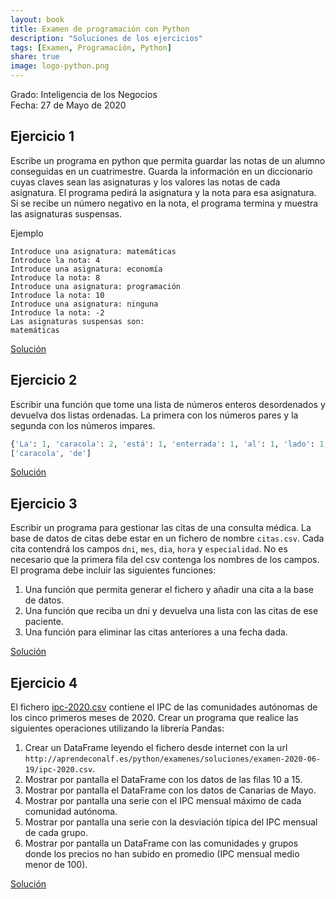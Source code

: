 ```yaml
---
layout: book
title: Examen de programación con Python
description: "Soluciones de los ejercicios"
tags: [Examen, Programación, Python]
share: true
image: logo-python.png
---
```


Grado: Inteligencia de los Negocios  
Fecha: 27 de Mayo de 2020

## Ejercicio 1

Escribe un programa en python que permita guardar las notas de un alumno conseguidas en un cuatrimestre. Guarda la información en un diccionario cuyas claves sean las asignaturas y los valores las notas de cada asignatura. El programa pedirá la asignatura y la nota para esa asignatura. Si se recibe un número negativo en la nota, el programa termina y muestra las asignaturas suspensas.

Ejemplo

```ssh
Introduce una asignatura: matemáticas
Introduce la nota: 4
Introduce una asignatura: economía
Introduce la nota: 8
Introduce una asignatura: programación
Introduce la nota: 10
Introduce una asignatura: ninguna
Introduce la nota: -2
Las asignaturas suspensas son:
matemáticas
```

<a href="https://colab.research.google.com/github/asalber/asalber.github.io/blob/master/python/examenes/soluciones/examen-2020-06-19/ejercicio1.ipynb" class="btn btn-info" target="_blank">Solución</a>

## Ejercicio 2

Escribir una función que tome una lista de números enteros desordenados y devuelva dos listas ordenadas. La primera con los números pares y la segunda con los números impares.


```python
{'La': 1, 'caracola': 2, 'está': 1, 'enterrada': 1, 'al': 1, 'lado': 1, 'de': 2, 'otra': 1, 'color': 1}
['caracola', 'de']
```

<a href="https://colab.research.google.com/github/asalber/asalber.github.io/blob/master/python/examenes/soluciones/examen-2020-06-19/ejercicio2.ipynb" class="btn btn-info" target="_blank">Solución</a>

## Ejercicio 3

Escribir un programa para gestionar las citas de una consulta médica. La base de datos de citas debe estar en un fichero de nombre `citas.csv`. Cada cita contendrá los campos `dni`, `mes`, `dia`, `hora` y `especialidad`. No es necesario que la primera fila del csv contenga los nombres de los campos. El programa debe incluir las siguientes funciones:

1. Una función que permita generar el fichero y añadir una cita a la base de datos. 
2. Una función que reciba un dni y devuelva una lista con las citas de ese paciente.
3. Una función para eliminar las citas anteriores a una fecha dada.

<a href="https://colab.research.google.com/github/asalber/asalber.github.io/blob/master/python/examenes/soluciones/examen-2020-06-19/ejercicio3.ipynb" class="btn btn-info" target="_blank">Solución</a>

## Ejercicio 4

El fichero [ipc-2020.csv](http://aprendeconalf.es/python/examenes/soluciones/examen-2020-06-19/ipc-2020.csv) contiene el IPC de las comunidades autónomas de los cinco primeros meses de 2020. Crear un programa que realice las siguientes operaciones utilizando la librería Pandas:

1. Crear un DataFrame leyendo el fichero desde internet con la url `http://aprendeconalf.es/python/examenes/soluciones/examen-2020-06-19/ipc-2020.csv`.
2. Mostrar por pantalla el DataFrame con los datos de las filas 10 a 15.
3. Mostrar por pantalla el DataFrame con los datos de Canarias de Mayo.
4. Mostrar por pantalla una serie con el IPC mensual máximo de cada comunidad autónoma.
5. Mostrar por pantalla una serie con la desviación típica del IPC mensual de cada grupo.
6. Mostrar por pantalla un DataFrame con las comunidades y grupos donde los precios no han subido en promedio (IPC mensual medio menor de 100).

<a href="https://colab.research.google.com/github/asalber/asalber.github.io/blob/master/python/examenes/soluciones/examen-2020-06-19/ejercicio4.ipynb" class="btn btn-info" target="_blank">Solución</a>